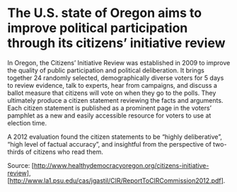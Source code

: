 # The U.S. state of Oregon aims to improve political participation through its citizens’ initiative review

In Oregon, the Citizens’ Initiative Review was established in 2009 to improve the quality of public participation and political deliberation. It brings together 24 randomly selected, demographically diverse voters for 5 days to review evidence, talk to experts, hear from campaigns, and discuss a ballot measure that citizens will vote on when they go to the polls. They ultimately produce a citizen statement reviewing the facts and arguments. Each citizen statement is published as a prominent page in the voters’ pamphlet as a new and easily accessible resource for voters to use at election time.

A 2012 evaluation found the citizen statements to be “highly deliberative”, “high level of factual accuracy”, and insightful from the perspective of two-thirds of citizens who read them.

Source: [http://www.healthydemocracyoregon.org/citizens-initiative-review], [http://www.la1.psu.edu/cas/jgastil/CIR/ReportToCIRCommission2012.pdf].


